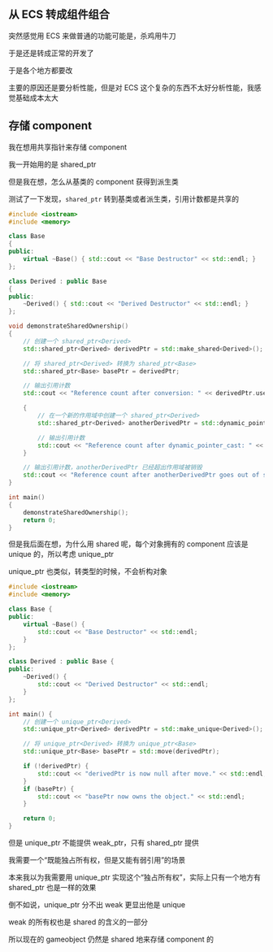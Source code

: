 ## 从 ECS 转成组件组合

突然感觉用 ECS 来做普通的功能可能是，杀鸡用牛刀

于是还是转成正常的开发了

于是各个地方都要改

主要的原因还是要分析性能，但是对 ECS 这个复杂的东西不太好分析性能，我感觉基础成本太大

## 存储 component

我在想用共享指针来存储 component

我一开始用的是 shared_ptr

但是我在想，怎么从基类的 component 获得到派生类

测试了一下发现，`shared_ptr` 转到基类或者派生类，引用计数都是共享的

```cpp
#include <iostream>
#include <memory>

class Base
{
public:
    virtual ~Base() { std::cout << "Base Destructor" << std::endl; }
};

class Derived : public Base
{
public:
    ~Derived() { std::cout << "Derived Destructor" << std::endl; }
};

void demonstrateSharedOwnership()
{
    // 创建一个 shared_ptr<Derived>
    std::shared_ptr<Derived> derivedPtr = std::make_shared<Derived>();

    // 将 shared_ptr<Derived> 转换为 shared_ptr<Base>
    std::shared_ptr<Base> basePtr = derivedPtr;

    // 输出引用计数
    std::cout << "Reference count after conversion: " << derivedPtr.use_count() << std::endl;

    {
        // 在一个新的作用域中创建一个 shared_ptr<Derived>
        std::shared_ptr<Derived> anotherDerivedPtr = std::dynamic_pointer_cast<Derived>(basePtr);

        // 输出引用计数
        std::cout << "Reference count after dynamic_pointer_cast: " << derivedPtr.use_count() << std::endl;
    }

    // 输出引用计数，anotherDerivedPtr 已经超出作用域被销毁
    std::cout << "Reference count after anotherDerivedPtr goes out of scope: " << derivedPtr.use_count() << std::endl;
}

int main()
{
    demonstrateSharedOwnership();
    return 0;
}
```

但是我后面在想，为什么用 shared 呢，每个对象拥有的 component 应该是 unique 的，所以考虑 unique_ptr

unique_ptr 也类似，转类型的时候，不会析构对象

```cpp
#include <iostream>
#include <memory>

class Base {
public:
    virtual ~Base() {
        std::cout << "Base Destructor" << std::endl;
    }
};

class Derived : public Base {
public:
    ~Derived() {
        std::cout << "Derived Destructor" << std::endl;
    }
};

int main() {
    // 创建一个 unique_ptr<Derived>
    std::unique_ptr<Derived> derivedPtr = std::make_unique<Derived>();

    // 将 unique_ptr<Derived> 转换为 unique_ptr<Base>
    std::unique_ptr<Base> basePtr = std::move(derivedPtr);

    if (!derivedPtr) {
        std::cout << "derivedPtr is now null after move." << std::endl;
    }
    if (basePtr) {
        std::cout << "basePtr now owns the object." << std::endl;
    }

    return 0;
}
```

但是 unique_ptr 不能提供 weak_ptr，只有 shared_ptr 提供

我需要一个“既能独占所有权，但是又能有弱引用”的场景

本来我以为我需要用 unique_ptr 实现这个“独占所有权”，实际上只有一个地方有 shared_ptr 也是一样的效果

倒不如说，unique_ptr 分不出 weak 更显出他是 unique

weak 的所有权也是 shared 的含义的一部分

所以现在的 gameobject 仍然是 shared 地来存储 component 的